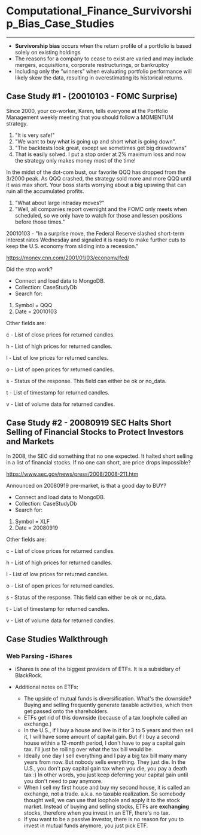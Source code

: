 # Computational_Finance_Survivorship_Bias_Case_Studies
------------------------------------------------

* **Survivorship bias** occurs when the return profile of a portfolio is based solely on existing holdings
* The reasons for a company to cease to exist are varied and may include mergers, acquisitions, corporate restructurings, or bankruptcy
* Including only the “winners” when evaluating portfolio performance will likely skew the data, resulting in overestimating its historical returns.

## Case Study #1 - (20010103 - FOMC Surprise)
Since 2000, your co-worker, Karen, tells everyone at the Portfolio Management weekly meeting that you should follow a MOMENTUM strategy.

 1. "It is very safe!"
 2. "We want to buy what is going up and short what is going down".
 3. "The backtests look great, except we sometimes get big drawdowns"
 4. That is easily solved. I put a stop order at 2% maximum loss and now the strategy only makes money most of the time!

In the midst of the dot-com bust, our favorite QQQ has dropped from the 3/2000 peak. As QQQ crashed, the strategy sold more and more QQQ until it was max short. Your boss starts worrying about a big upswing that can ruin all the accumulated profits.

 1. "What about large intraday moves?"
 2. "Well, all companies report overnight and the FOMC only meets when scheduled, so we only have to watch for those and lessen positions before those times."

20010103 - "In a surprise move, the Federal Reserve slashed short-term interest rates Wednesday and signaled it is ready to make further cuts to keep the U.S. economy from sliding into a recession."

https://money.cnn.com/2001/01/03/economy/fed/

Did the stop work?
* Connect and load data to MongoDB.
* Collection: CaseStudyDb
* Search for: 
 1. Symbol = QQQ
 2. Date = 20010103

Other fields are:

c - List of close prices for returned candles.

h - List of high prices for returned candles.

l - List of low prices for returned candles.

o - List of open prices for returned candles.

s - Status of the response. This field can either be ok or no_data.

t - List of timestamp for returned candles.

v - List of volume data for returned candles.

## Case Study #2 - 20080919 SEC Halts Short Selling of Financial Stocks to Protect Investors and Markets
In 2008, the SEC did something that no one expected. It halted short selling in a list of financial stocks. If no one can short, are price drops impossible?

https://www.sec.gov/news/press/2008/2008-211.htm

Announced on 20080919 pre-market, is that a good day to BUY?
* Connect and load data to MongoDB.
* Collection: CaseStudyDb
* Search for: 
 1. Symbol = XLF
 2. Date = 20080919

Other fields are:

c - List of close prices for returned candles.

h - List of high prices for returned candles.

l - List of low prices for returned candles.

o - List of open prices for returned candles.

s - Status of the response. This field can either be ok or no_data.

t - List of timestamp for returned candles.

v - List of volume data for returned candles.


## Case Studies Walkthrough
### Web Parsing - iShares

* iShares is one of the biggest providers of ETFs. It is a subsidiary of BlackRock.

* Additional notes on ETFs:
  *  The upside of mutual funds is diversification. What's the downside? Buying and selling frequently generate taxable activities, which then get passed onto the shareholders.
  *  ETFs get rid of this downside (because of a tax loophole called an exchange.)
  *  In the U.S., if I buy a house and live in it for 3 to 5 years and then sell it, I will have some amount of capital gain. But if I buy a second house within a 12-month period, I don't have to pay a capital gain tax. I'll just be rolling over what the tax bill would be.
  *  Ideally one day I sell everything and I pay a big tax bill many many years from now. But nobody sells everything. They just die. In the U.S., you don't pay capital gain tax when you die, you pay a death tax :) In other words, you just keep deferring your capital gain until you don't need to pay anymore. 
  *  When I sell my first house and buy my second house, it is called an exchange, not a trade. a.k.a. no taxable realization. So somebody thought well, we can use that loophole and apply it to the stock market. Instead of buying and selling stocks, ETFs are **exchanging** stocks, therefore when you invest in an ETF, there's no tax. 
  *  If you want to be a passive investor, there is no reason for you to invest in mutual funds anymore, you just pick ETF. 
